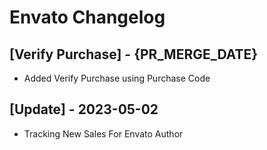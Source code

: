 # Envato Changelog

## [Verify Purchase] - {PR_MERGE_DATE}

- Added Verify Purchase using Purchase Code

## [Update] - 2023-05-02

- Tracking New Sales For Envato Author
